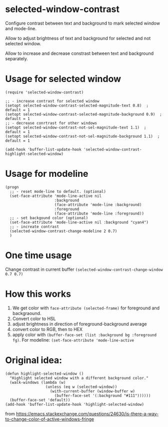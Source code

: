 # selected-window-contrast
Configure contrast between text and background to mark selected window and mode-line.

Allow to adjust brightness of text and background for selected and not selected window.

Allow to increase and decrease constrast between text and background separately.

# Usage for selected window
```Elisp
(require 'selected-window-contrast)

;; - increase contrast for selected window
(setopt selected-window-contrast-selected-magnitude-text 0.8)  ; default = 1
(setopt selected-window-contrast-selected-magnitude-background 0.9)  ; default = 1
;; - decrease conrtrast for other windows
(setopt selected-window-contrast-not-sel-magnitude-text 1.1)  ; default = 1
(setopt selected-window-contrast-not-sel-magnitude-background 1.1)  ; default = 1

(add-hook 'buffer-list-update-hook 'selected-window-contrast-highlight-selected-window)
```

# Usage for modeline
```Elisp
(progn
  ;; - reset mode-line to default. (optional)
  (set-face-attribute 'mode-line-active nil
                      :background
                      (face-attribute 'mode-line :background)
                      :foreground
                      (face-attribute 'mode-line :foreground))
  ;; - set backgound color (optional)
  (set-face-attribute 'mode-line-active nil :background "cyan4")
  ;; - increate contrast
  (selected-window-contrast-change-modeline 2 0.7)
  )
```
# One time usage
Change contrast in current buffer ``` (selected-window-contrast-change-window 0.7 0.7) ```

# How this works
1) We get color with ```face-attribute (selected-frame)``` for foreground and backgraound.
2) Convert color to HSL
3) adjust brightness in direction of foreground-background average
4) convert color to RGB, then to HEX
5) apply color with ```(buffer-face-set (list :background bg :foreground fg)```. For modeline: ```(set-face-attribute 'mode-line-active```


# Original idea:
```Elisp
(defun highlight-selected-window ()
  "Highlight selected window with a different background color."
  (walk-windows (lambda (w)
                  (unless (eq w (selected-window))
                    (with-current-buffer (window-buffer w)
                      (buffer-face-set '(:background "#111"))))))
  (buffer-face-set 'default))
(add-hook 'buffer-list-update-hook 'highlight-selected-window)
```
from https://emacs.stackexchange.com/questions/24630/is-there-a-way-to-change-color-of-active-windows-fringe
